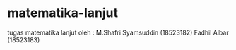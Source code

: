 # matematika-lanjut
tugas matematika lanjut oleh :
M.Shafri Syamsuddin (18523182)
Fadhil Albar (18523183)
